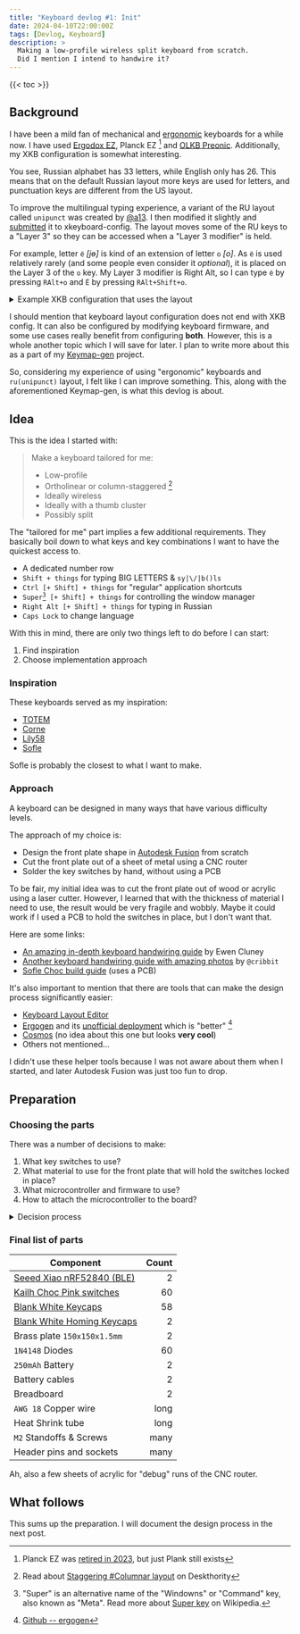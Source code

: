 ```yaml
---
title: "Keyboard devlog #1: Init"
date: 2024-04-10T22:00:00Z
tags: [Devlog, Keyboard]
description: >
  Making a low-profile wireless split keyboard from scratch.
  Did I mention I intend to handwire it?
---
```


{{< toc >}}


## Background

I have been a mild fan of mechanical and [ergonomic][ergonomic-keyboards] keyboards for a while now.
I have used [Ergodox EZ][ergodox-ez], Planck EZ [^planck-ez] and [OLKB Preonic][preonic-olkb].
Additionally, my XKB configuration is somewhat interesting.

[ergonomic-keyboards]: https://deskthority.net/wiki/Ergonomic_keyboard
[ergodox-ez]: https://ergodox-ez.com/
[preonic-olkb]: https://drop.com/buy/preonic-mechanical-keyboard

[^planck-ez]: Planck EZ was [retired in 2023](https://blog.zsa.io/2307-goodbye-planck-ez/), but just Plank still exists

You see, Russian alphabet has 33 letters, while English only has 26.
This means that on the default Russian layout more keys are used for letters, and punctuation keys are different from the US layout.

To improve the multilingual typing experience, a variant of the RU layout called `unipunct` was created by [@a13][a13].
I then modified it slightly and [submitted][xkb-submission] it to xkeyboard-config.
The layout moves some of the RU keys to a "Layer 3" so they can be accessed when a "Layer 3 modifier" is held.

[a13]: https://github.com/a13
[xkb-submission]: https://bugs.freedesktop.org/show_bug.cgi?id=107231

For example, letter `ё` *[jɵ]* is kind of an extension of letter `о` *[o]*.
As `ё` is used relatively rarely (and some people even consider it *optional*), it is placed on the Layer 3 of the `о` key.
My Layer 3 modifier is Right Alt, so I can type `ё` by pressing `RAlt+о` and `Ё` by pressing `RAlt+Shift+о`.

<details>

<summary>
Example XKB configuration that uses the layout
</summary>

```
/etc/X11/xorg.conf.d/10-user-keyboard.conf
```

```xorg
Section "InputClass"
    Identifier "system-keyboard"
    MatchIsKeyboard "on"

    Option "XkbLayout" "us,ru"
    Option "XkbVariant" ",unipunct"

    Option "XkbOptions" "grp:caps_toggle,lv3:ralt_switch"
EndSection
```

`lv3:ralt_switch` or an alternative `lv3:...` option is necessary to configure the key that will be used as the Layer 3 modifier.

Optional `grp:caps_toggle` configures language ("group") switching to be done with Caps Lock.
Caps Lock can still be activated if pressed with Shift.
It can also be replaced with `ctrl:swapcaps,grp:lctrl_toggle` to make Caps Lock behave as Ctrl, and make Ctrl change the language.

Note: at the moment of writing, `localectl list-x11-keymap-variants ru` does not display the `unipunct` variant.
I might look into this at some point.

Note: the settings can also be hand-clicked in something like KDE keyboard configuration.
And they can also be used in input configuration of something like `sway` if you use Wayland.

</details>

I should mention that keyboard layout configuration does not end with XKB config.
It can also be configured by modifying keyboard firmware, and some use cases really benefit from configuring **both**.
However, this is a whole another topic which I will save for later.
I plan to write more about this as a part of my [Keymap-gen][keymap-gen] project.

[keymap-gen]: /project/keymap-gen/

So, considering my experience of using "ergonomic" keyboards and `ru(unipunct)` layout, I felt like I can improve something.
This, along with the aforementioned Keymap-gen, is what this devlog is about.


## Idea

This is the idea I started with:

> Make a keyboard tailored for me:
> - Low-profile
> - Ortholinear or column-staggered [^column-staggered]
> - Ideally wireless
> - Ideally with a thumb cluster
> - Possibly split

[^column-staggered]: Read about [Staggering #Columnar layout](https://deskthority.net/wiki/Staggering#Columnar_layout) on Deskthority

The "tailored for me" part implies a few additional requirements.
They basically boil down to what keys and key combinations I want to have the quickest access to.

- A dedicated number row
- `Shift + things` for typing BIG LETTERS & `sy|\/|b()ls`
- `Ctrl [+ Shift] + things` for "regular" application shortcuts
- <code>Super[^super-key] [+ Shift] + things</code> for controlling the window manager
- `Right Alt [+ Shift] + things` for typing in Russian
- `Caps Lock` to change language

[^super-key]: "Super" is an alternative name of the "Windowns" or "Command" key, also known as "Meta". Read more about [Super key](https://en.wikipedia.org/wiki/Super_key_(keyboard_button)) on Wikipedia.

With this in mind, there are only two things left to do before I can start:
1. Find inspiration
2. Choose implementation approach


### Inspiration

These keyboards served as my inspiration:
- [TOTEM](https://github.com/GEIGEIGEIST/TOTEM)
- [Corne](https://github.com/foostan/crkbd)
- [Lily58](https://github.com/kata0510/Lily58)
- [Sofle](https://josefadamcik.github.io/SofleKeyboard/)

Sofle is probably the closest to what I want to make.


### Approach

A keyboard can be designed in many ways that have various difficulty levels.

The approach of my choice is:
- Design the front plate shape in [Autodesk Fusion][fusion] from scratch
- Cut the front plate out of a sheet of metal using a CNC router
- Solder the key switches by hand, without using a PCB

[fusion]: https://www.autodesk.com/products/fusion-360/personal

To be fair, my initial idea was to cut the front plate out of wood or acrylic using a laser cutter.
However, I learned that with the thickness of material I need to use, the result would be very fragile and wobbly.
Maybe it could work if I used a PCB to hold the switches in place, but I don't want that.

Here are some links:
- [An amazing in-depth keyboard handwiring guide](https://yarukizero.files.wordpress.com/2021/09/handwired-keyboard-guide.pdf) by Ewen Cluney
- [Another keyboard handwiring guide with amazing photos](https://geekhack.org/index.php?topic=87689.0) by `@cribbit`
- [Sofle Choc build guide](https://josefadamcik.github.io/SofleKeyboard/build_guide_choc.html) (uses a PCB)

It's also important to mention that there are tools that can make the design process significantly easier:
- [Keyboard Layout Editor](http://www.keyboard-layout-editor.com)
- [Ergogen](https://ergogen.xyz/) and its [unofficial deployment](https://ergogen.cache.works/) which is "better" [^ergogen]
- [Cosmos](https://ryanis.cool/cosmos/) (no idea about this one but looks **very cool**)
- Others not mentioned...

[^ergogen]: [Github -- ergogen](https://github.com/ergogen/ergogen)

I didn't use these helper tools because I was not aware about them when I started, and later Autodesk Fusion was just too fun to drop.


## Preparation


### Choosing the parts

There was a number of decisions to make:
1. What key switches to use?
2. What material to use for the front plate that will hold the switches locked in place?
3. What microcontroller and firmware to use?
4. How to attach the microcontroller to the board?


<details>

<summary>
Decision process
</summary>


#### Choice of key switches

As the goal is to make the keyboard low-profile, the "default" option seems to be [Kailh Choc][choc] switches.
It's important to note that there are 2 main versions of Kailh Choc switches -- V1 and V2.
**Kailh Choc V1 keycaps are not compatible with V2 and other switches.**

[choc]: https://www.kailh.com/en/Products/Ks/CS/

Another important thing is that Kailh Choc keycaps are usually spaced differently compared to more traditional Cherry MX switches & keycaps.
You can read more on Deskthority Wiki: [Kailh PG1350 #Keycaps][choc-keycaps].
There is also a [datasheet][choc-datasheet] for them.

Key (ha-ha) takeaways:
- The cutout for the switch is `14×14mm`
- One unit (area taken up by a key) is `18×17mm` (compared to the more common `19.05×19.05mm`)
- For the switches to click in place, the plate should ideally be `1.3mm` thick (compared to the more common `1.5mm`)

[choc-keycaps]: https://deskthority.net/wiki/Kailh_PG1350_series#Keycaps
[choc-datasheet]: https://cdn-shop.adafruit.com/product-files/5113/CHOC+keyswitch_Kailh-CPG135001D01_C400229.pdf

I purchased Kailh Choc V1 Pink switches along with keycaps for them.


#### Choice of front plate material

As I mentioned previously, wood and acrylic are pretty much out of the question.

1. Aluminium? I don't like how it feels in my imagination, so no.
2. Brass? Yes. Totally not inspired by [DIY Perks](https://www.youtube.com/@DIYPerks).

I purchased 2 brass sheets with the dimensions `150×150×1.5mm`.


#### Choice of microcontroller and firmware

As I want to build a wireless keyboard, using [ZMK][zmk] for the firmware seems to be a good idea.
Looking through the list of [hardware supported by ZMK][zmk-supported], I was choosing between Pro Micro and Seeed XIAO microcontroller "footprints".
An important detail is that not all microcontrollers support <abbr title="Bluetooth Low Energy">BLE</abbr>, and I wanted one that does support it (so I don't have to charge the keyboard as often).

[zmk]: https://zmk.dev/
[zmk-supported]: https://zmk.dev/docs/hardware

In the end I selected [Seeed XIAO BLE][seeed-xiao-ble] that uses nRF52840 chip with BLE support.

[seeed-xiao-ble]: https://wiki.seeedstudio.com/XIAO_BLE/

Note that the controller is quite small.
It actually barely has enough pins for all the keys I want to have!
Looking ahead, there are going to be 30 keys soldered in a 5x6 matrix, which means I need 11 <abbr title="Input/Output">I/O</abbr> pins.


#### Determining how to attach the microcontrollers to the boards

Originally I was thinking about glueing the microcontroller to the bottom board, or maybe leaving it hanging, as it doesn't have any mounting holes.
But I realized I can use a breadboard (not the jumper wire kind, but rather the soldering kind) to mount the microcontroller and connect the wires to it.

This brings additional benefits:
- If I use header pins for the microcontroller, it becomes swappable (in case it fails)
- I can hide the battery under the breadboard
- It's easier to fix issues during assembly


</details>


### Final list of parts

| Component                                            | Count |
| -----------------------------------------------------| ----: |
| [Seeed Xiao nRF52840 (BLE)][seeed-studio-xiao-ble]   | 2     |
| [Kailh Choc Pink switches][splitkb-switches]         | 60    |
| [Blank White Keycaps][splitkb-switches]              | 58    |
| [Blank White Homing Keycaps][splitkb-keycaps-homing] | 2     |
| Brass plate `150x150x1.5mm`                          | 2     |
| `1N4148` Diodes                                      | 60    |
| `250mAh` Battery                                     | 2     |
| Battery cables                                       | 2     |
| Breadboard                                           | 2     |
| `AWG 18` Copper wire                                 | long  |
| Heat Shrink tube                                     | long  |
| `M2` Standoffs & Screws                              | many  |
| Header pins and sockets                              | many  |

[seeed-studio-xiao-ble]: https://www.seeedstudio.com/Seeed-XIAO-BLE-nRF52840-p-5201.html
[splitkb-switches]: https://splitkb.com/collections/switches-and-keycaps/products/kailh-low-profile-choc-switches?variant=42309434835203
[splitkb-keycaps]: https://splitkb.com/products/blank-mbk-choc-low-profile-keycaps?variant=31811487039565
[splitkb-keycaps-homing]: https://splitkb.com/products/blank-mbk-choc-low-profile-keycaps?variant=31811519709261

Ah, also a few sheets of acrylic for "debug" runs of the CNC router.


## What follows

This sums up the preparation.
I will document the design process in the next post.

